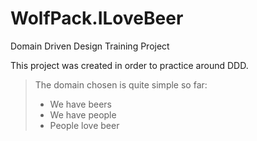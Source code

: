 # WolfPack.ILoveBeer
Domain Driven Design Training Project

This project was created in order to practice around DDD. 

> The domain chosen is quite simple so far:
> *  We have beers
> *  We have people
> *  People love beer
